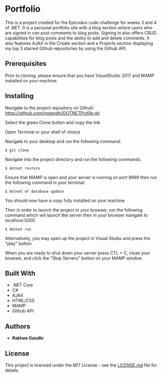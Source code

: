 # Portfolio

This is a project created for the Epicodus code challenge for weeks 3 and 4 of .NET. It is a personal portfolio site with a blog section where users who are signed in can post comments to blog posts. Signing in also offers CRUD capabilities for blog posts and the ability to add and delete comments. It also features AJAX in the Create section and a Projects section displaying my top 3 starred Github repositories by using the Github API.

## Prerequisites

Prior to cloning, please ensure that you have VisualStudio 2017 and MAMP installed on your machine.


## Installing

Navigate to the project repository on Github: https://github.com/rpgandhi/DOTNETProfile.git

Select the green Clone button and copy the link

Open Terminal or your shell of choice

Navigate to your desktop and run the following command:
```
$ git clone
```
Navigate into the project directory and run the following commands:
```
$ dotnet restore
```
Ensure that MAMP is open and your server is running on port 8889 then run the following command in your terminal:
```
$ dotnet ef database update
```

You should now have a copy fully installed on your machine

Then in order to launch the project in your browser, run the following command which will launch the server then in your browser navigate to localhost:5000
```
$ dotnet run
```
Alternatively, you may open up the project in Visual Studio and press the "play" button

When you are ready to shut down your server press CTL + C, close your browser, and click the "Stop Servers" button on your MAMP window


## Built With

* .NET Core
* C#
* AJAX
* HTML/CSS
* MAMP
* Github API

## Authors

* **Rakhee Gandhi**

## License

This project is licensed under the MIT License - see the [LICENSE.md](LICENSE.md) file for details
